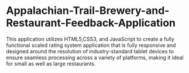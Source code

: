# Appalachian-Trail-Brewery-and-Restaurant-Feedback-Application


This application utilizes HTML5,CSS3, and JavaScript to create a fully functional scaled rating system application that is fully responsive and designed around the resolution of industry-standard tablet devices to ensure seamless processing across a variety of platforms, making it ideal for small as well as large restaurants.
